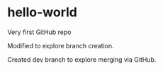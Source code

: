 # hello-world
Very first GitHub repo

Modified to explore branch creation.
 
Created dev branch to explore merging via GitHub. 